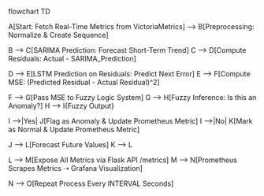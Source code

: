 flowchart TD

A[Start: Fetch Real-Time Metrics from VictoriaMetrics] --> B[Preprocessing: Normalize & Create Sequence]

B --> C[SARIMA Prediction: Forecast Short-Term Trend]
C --> D[Compute Residuals: Actual - SARIMA_Prediction]

D --> E[LSTM Prediction on Residuals: Predict Next Error]
E --> F[Compute MSE: (Predicted Residual - Actual Residual)^2]

F --> G[Pass MSE to Fuzzy Logic System]
G --> H[Fuzzy Inference: Is this an Anomaly?]
H --> I{Fuzzy Output}

I -->|Yes| J[Flag as Anomaly & Update Prometheus Metric]
I -->|No| K[Mark as Normal & Update Prometheus Metric]

J --> L[Forecast Future Values]
K --> L

L --> M[Expose All Metrics via Flask API /metrics]
M --> N[Prometheus Scrapes Metrics ➝ Grafana Visualization]

N --> O[Repeat Process Every INTERVAL Seconds]
